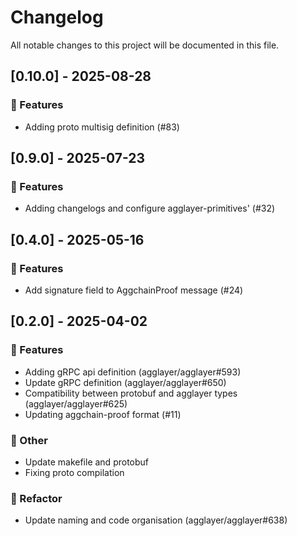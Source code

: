 # Changelog

All notable changes to this project will be documented in this file.

## [0.10.0] - 2025-08-28

### 🚀 Features

- Adding proto multisig definition (#83)

## [0.9.0] - 2025-07-23

### 🚀 Features

- Adding changelogs and configure agglayer-primitives' (#32)

## [0.4.0] - 2025-05-16

### 🚀 Features

- Add signature field to AggchainProof message (#24)

## [0.2.0] - 2025-04-02

### 🚀 Features

- Adding gRPC api definition (agglayer/agglayer#593)
- Update gRPC definition (agglayer/agglayer#650)
- Compatibility between protobuf and agglayer types (agglayer/agglayer#625)
- Updating aggchain-proof format (#11)

### 💼 Other

- Update makefile and protobuf
- Fixing proto compilation

### 🚜 Refactor

- Update naming and code organisation (agglayer/agglayer#638)


